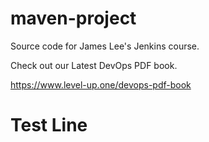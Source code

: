 # maven-project
Source code for James Lee's Jenkins course.

Check out our Latest DevOps PDF book.

https://www.level-up.one/devops-pdf-book
#
# Test Line 
